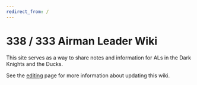 ```yaml
---
redirect_from: /
---
```

# 338 / 333 Airman Leader Wiki

This site serves as a way to share notes and information for ALs in the Dark Knights and the Ducks.

See the [editing](editing.md) page for more information about updating this wiki.